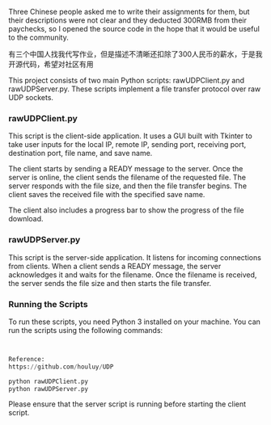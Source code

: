 Three Chinese people asked me to write their assignments for them, but their descriptions were not clear and they deducted 300RMB from their paychecks, so I opened the source code in the hope that it would be useful to the community.

有三个中国人找我代写作业，但是描述不清晰还扣除了300人民币的薪水，于是我开源代码，希望对社区有用

This project consists of two main Python scripts: rawUDPClient.py and rawUDPServer.py. These scripts implement a file transfer protocol over raw UDP sockets.

### rawUDPClient.py

This script is the client-side application. It uses a GUI built with Tkinter to take user inputs for the local IP, remote IP, sending port, receiving port, destination port, file name, and save name.

The client starts by sending a READY message to the server. Once the server is online, the client sends the filename of the requested file. The server responds with the file size, and then the file transfer begins. The client saves the received file with the specified save name.

The client also includes a progress bar to show the progress of the file download.

### rawUDPServer.py

This script is the server-side application. It listens for incoming connections from clients. When a client sends a READY message, the server acknowledges it and waits for the filename. Once the filename is received, the server sends the file size and then starts the file transfer.

### Running the Scripts

To run these scripts, you need Python 3 installed on your machine. You can run the scripts using the following commands:

```python


Reference:
https://github.com/houluy/UDP

python rawUDPClient.py
python rawUDPServer.py
```

Please ensure that the server script is running before starting the client script.


